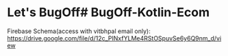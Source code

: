 ﻿# Let's BugOff# BugOff-Kotlin-Ecom


Firebase Schema(access with vitbhpal email only): https://drive.google.com/file/d/12c_PINxfYLMe4RStOSpuvSe6y6Q9nm_d/view
